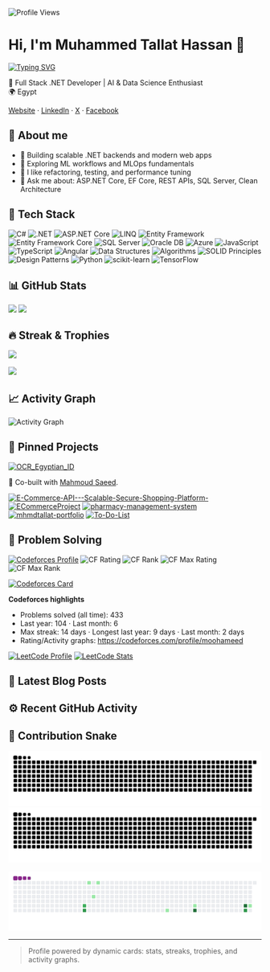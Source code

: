   ![Profile Views](https://komarev.com/ghpvc/?username=MhmdTalat&color=0e75b6&style=flat)

  # Hi, I'm Muhammed Tallat Hassan 👋

  [![Typing SVG](https://readme-typing-svg.demolab.com?font=Fira+Code&pause=1500&color=1AD1FF&center=true&vCenter=true&width=600&lines=Full+Stack+.NET+Developer;AI+%26+Data+Science+Enthusiast;Always+learning+and+improving+myself&v=2)](https://git.io/typing-svg)

  🎯 Full Stack .NET Developer | AI & Data Science Enthusiast  
  🌍 Egypt

  [Website](https://mhmdtallat-portfolio.web.app/) · [LinkedIn](https://www.linkedin.com/in/muhammed-tallat-a440881b7) · [X](https://twitter.com/MHMD_TAL3AT) · [Facebook](https://www.facebook.com/mohamed.Tallat.104203)

  ## 🙋 About me
  - 🔭 Building scalable .NET backends and modern web apps
  - 🤖 Exploring ML workflows and MLOps fundamentals
  - 🧪 I like refactoring, testing, and performance tuning
  - 💬 Ask me about: ASP.NET Core, EF Core, REST APIs, SQL Server, Clean Architecture

  ## 🧰 Tech Stack
  ![C#](https://img.shields.io/badge/C%23-239120?style=flat&logo=csharp&logoColor=white)
  ![.NET](https://img.shields.io/badge/.NET-512BD4?style=flat&logo=dotnet&logoColor=white)
  ![ASP.NET Core](https://img.shields.io/badge/ASP.NET%20Core-5C2D91?style=flat&logo=dotnet&logoColor=white)
  ![LINQ](https://img.shields.io/badge/LINQ-512BD4?style=flat&logo=dotnet&logoColor=white)
  ![Entity Framework](https://img.shields.io/badge/Entity%20Framework-512BD4?style=flat&logo=dotnet&logoColor=white)
  ![Entity Framework Core](https://img.shields.io/badge/EF%20Core-512BD4?style=flat&logo=dotnet&logoColor=white)
  ![SQL Server](https://img.shields.io/badge/SQL%20Server-CC2927?style=flat&logo=microsoftsqlserver&logoColor=white)
  ![Oracle DB](https://img.shields.io/badge/Oracle%20DB-F80000?style=flat&logo=oracle&logoColor=white)
  ![Azure](https://img.shields.io/badge/Azure-0078D4?style=flat&logo=microsoftazure&logoColor=white)
  ![JavaScript](https://img.shields.io/badge/JavaScript-F7DF1E?style=flat&logo=javascript&logoColor=222)
  ![TypeScript](https://img.shields.io/badge/TypeScript-3178C6?style=flat&logo=typescript&logoColor=white)
  ![Angular](https://img.shields.io/badge/Angular-DD0031?style=flat&logo=angular&logoColor=white)
  ![Data Structures](https://img.shields.io/badge/Data%20Structures-0A66C2?style=flat&logoColor=white)
  ![Algorithms](https://img.shields.io/badge/Algorithms-0A66C2?style=flat&logoColor=white)
  ![SOLID Principles](https://img.shields.io/badge/SOLID%20Principles-1ABC9C?style=flat&logoColor=white)
  ![Design Patterns](https://img.shields.io/badge/Design%20Patterns-2C3E50?style=flat&logoColor=white)
  ![Python](https://img.shields.io/badge/Python-3776AB?style=flat&logo=python&logoColor=white)
  ![scikit-learn](https://img.shields.io/badge/scikit--learn-F7931E?style=flat&logo=scikitlearn&logoColor=white)
  ![TensorFlow](https://img.shields.io/badge/TensorFlow-FF6F00?style=flat&logo=tensorflow&logoColor=white)

  ## 📊 GitHub Stats
  <p align="left">
    <img height="160" src="https://github-readme-stats.vercel.app/api?username=MhmdTalat&show_icons=true&theme=tokyonight&hide_border=true" />
    <img height="160" src="https://github-readme-stats.vercel.app/api/top-langs/?username=MhmdTalat&layout=compact&theme=tokyonight&hide_border=true" />
  </p>

  ## 🔥 Streak & Trophies
  <p align="left">
    <img height="160" src="https://streak-stats.demolab.com?user=MhmdTalat&theme=tokyonight&hide_border=true" />
  </p>
  <p align="left">
    <img src="https://github-profile-trophy.vercel.app/?username=MhmdTalat&theme=onedark&no-frame=true&column=7" />
  </p>

  ## 📈 Activity Graph
  ![Activity Graph](https://github-readme-activity-graph.vercel.app/graph?username=MhmdTalat&theme=tokyo-night&hide_border=true)

  ## 📌 Pinned Projects
  [![OCR_Egyptian_ID](https://github-readme-stats.vercel.app/api/pin/?username=mahmoud6171&repo=OCR_Egyptian_ID&theme=tokyonight)](https://github.com/mahmoud6171/OCR_Egyptian_ID)

  🤝 Co-built with [Mahmoud Saeed](https://github.com/mahmoud6171).

  [![E-Commerce-API---Scalable-Secure-Shopping-Platform-](https://github-readme-stats.vercel.app/api/pin/?username=MhmdTalat&repo=E-Commerce-API---Scalable-Secure-Shopping-Platform-&theme=tokyonight)](https://github.com/MhmdTalat/E-Commerce-API---Scalable-Secure-Shopping-Platform-)
  [![ECommerceProject](https://github-readme-stats.vercel.app/api/pin/?username=MhmdTalat&repo=ECommerceProject&theme=tokyonight)](https://github.com/MhmdTalat/ECommerceProject)
  [![pharmacy-management-system](https://github-readme-stats.vercel.app/api/pin/?username=MhmdTalat&repo=pharmacy-management-system&theme=tokyonight)](https://github.com/MhmdTalat/pharmacy-management-system)
  [![mhmdtallat-portfolio](https://github-readme-stats.vercel.app/api/pin/?username=MhmdTalat&repo=mhmdtallat-portfolio&theme=tokyonight)](https://github.com/MhmdTalat/mhmdtallat-portfolio)
  [![To-Do-List](https://github-readme-stats.vercel.app/api/pin/?username=MhmdTalat&repo=To-Do-List&theme=tokyonight)](https://github.com/MhmdTalat/To-Do-List)

  ## 🧩 Problem Solving
  [![Codeforces Profile](https://img.shields.io/badge/Codeforces-Profile-1F8ACB?style=flat&logo=codeforces&logoColor=white)](https://codeforces.com/profile/moohameed)
  ![CF Rating](https://img.shields.io/badge/dynamic/json?cacheSeconds=300&url=https://codeforces.com/api/user.info%3Fhandles%3Dmoohameed&query=$.result[0].rating&label=Codeforces%20Rating&logo=codeforces&color=1F8ACB&v=2)
  ![CF Rank](https://img.shields.io/badge/dynamic/json?cacheSeconds=300&url=https://codeforces.com/api/user.info%3Fhandles%3Dmoohameed&query=$.result[0].rank&label=Codeforces%20Rank&logo=codeforces&color=1F8ACB&v=2)
  ![CF Max Rating](https://img.shields.io/badge/dynamic/json?cacheSeconds=300&url=https://codeforces.com/api/user.info%3Fhandles%3Dmoohameed&query=$.result[0].maxRating&label=Max%20Rating&logo=codeforces&color=1F8ACB&v=2)
  ![CF Max Rank](https://img.shields.io/badge/dynamic/json?cacheSeconds=300&url=https://codeforces.com/api/user.info%3Fhandles%3Dmoohameed&query=$.result[0].maxRank&label=Max%20Rank&logo=codeforces&color=1F8ACB&v=2)

  [![Codeforces Card](https://codeforces-readme-stats.vercel.app/api/card?username=moohameed&theme=tokyonight)](https://codeforces.com/profile/moohameed)

  **Codeforces highlights**
  - Problems solved (all time): <!-- CF_SOLVED_START -->433<!-- CF_SOLVED_END -->
  - Last year: 104 · Last month: 6
  - Max streak: 14 days · Longest last year: 9 days · Last month: 2 days
  - Rating/Activity graphs: https://codeforces.com/profile/moohameed

  [![LeetCode Profile](https://img.shields.io/badge/LeetCode-Profile-FFA116?style=flat&logo=leetcode&logoColor=white)](https://leetcode.com/u/mhmd_Tal3at90/)
  [![LeetCode Stats](https://leetcard.jacoblin.cool/mhmd_Tal3at90?theme=dark&font=Fira%20Code&ext=heatmap&border=0&v=2)](https://leetcode.com/u/mhmd_Tal3at90/)

  ## 📰 Latest Blog Posts
  <!-- BLOG-POST-LIST:START -->
  <!-- BLOG-POST-LIST:END -->

  ## ⚙️ Recent GitHub Activity
  <!--START_SECTION:activity-->
  <!--END_SECTION:activity-->

  ## 🐍 Contribution Snake
  ![GitHub Snake dark](https://raw.githubusercontent.com/MhmdTalat/MhmdTalat/output/snake-dark.svg#gh-dark-mode-only)
  ![GitHub Snake light](https://raw.githubusercontent.com/MhmdTalat/MhmdTalat/output/snake.svg#gh-light-mode-only)

  ![GitHub Snake animated GIF](https://raw.githubusercontent.com/MhmdTalat/MhmdTalat/output/snake.gif)

  ---

  > Profile powered by dynamic cards: stats, streaks, trophies, and activity graphs.
